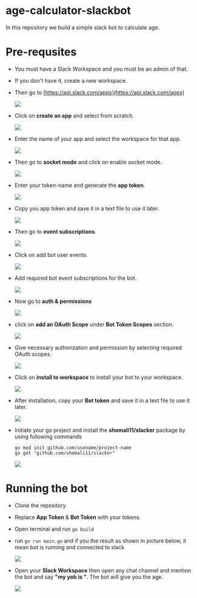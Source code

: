 # age-calculator-slackbot
In this repository we build a simple slack bot to calculate age.

# Pre-requsites
- You must have a Slack Workspace and you must be an admin of that.
- If you don't have it, create a new workspace.
- Then go to [https://api.slack.com/apps](https://api.slack.com/apps)
  
  ![](https://github.com/imran1509/age-calculator-slackbot/blob/main/Prerequisite-screenshots/1.png)

- Click on **create an app** and select from scratch.

  ![](https://github.com/imran1509/age-calculator-slackbot/blob/main/Prerequisite-screenshots/2.png)

- Enter the name of your app and select the workspace for that app.

  ![](https://github.com/imran1509/age-calculator-slackbot/blob/main/Prerequisite-screenshots/3.png)

- Then go to **socket mode** and click on enable socket mode.

  ![](https://github.com/imran1509/age-calculator-slackbot/blob/main/Prerequisite-screenshots/4.png)

- Enter your token-name and generate the **app token**.

  ![](https://github.com/imran1509/age-calculator-slackbot/blob/main/Prerequisite-screenshots/5.png)

- Copy you app token and save it in a text file to use it later.

  ![](https://github.com/imran1509/age-calculator-slackbot/blob/main/Prerequisite-screenshots/6.png)

- Then go to **event subscriptions**.

  ![](https://github.com/imran1509/age-calculator-slackbot/blob/main/Prerequisite-screenshots/7.png)

- Click on add bot user events.

  ![](https://github.com/imran1509/age-calculator-slackbot/blob/main/Prerequisite-screenshots/8.png)

- Add required bot event subscriptions for the bot.

  ![](https://github.com/imran1509/age-calculator-slackbot/blob/main/Prerequisite-screenshots/9.png)

- Now go to **auth & permissions**

  ![](https://github.com/imran1509/age-calculator-slackbot/blob/main/Prerequisite-screenshots/10.png)

- click on **add an OAuth Scope** under **Bot Token Scopes** section.

  ![](https://github.com/imran1509/age-calculator-slackbot/blob/main/Prerequisite-screenshots/11.png)

- Give necessary authorization and permission by selecting required OAuth scopes.

  ![](https://github.com/imran1509/age-calculator-slackbot/blob/main/Prerequisite-screenshots/12.png)

- Click on **install to workspace** to install your bot to your workspace.

  ![](https://github.com/imran1509/age-calculator-slackbot/blob/main/Prerequisite-screenshots/13.png)

- After installation, copy your **Bot token** and save it in a text file to use it later.

  ![](https://github.com/imran1509/age-calculator-slackbot/blob/main/Prerequisite-screenshots/15.png)

- Initiate your go project and install the **shomali11/slacker** package by using following commands

  ```
  go mod init github.com/usename/project-name
  go get "github.com/shomali11/slacker"
  ```
  
  ![](https://github.com/imran1509/age-calculator-slackbot/blob/main/Prerequisite-screenshots/16.png)

# Running the bot
- Clone the repository.
- Replace **App Token** & **Bot Token** with your tokens.
- Open terminal and run `go build`
- run `go run main.go` and if you the result as shown in picture below, it mean bot is running and connected to slack

  ![](https://github.com/imran1509/age-calculator-slackbot/blob/main/Prerequisite-screenshots/17.png)

- Open your **Slack Workspace** then open any chat channel and mention the bot and say **"my yob is <year>"**. The bot will give you the age.

  ![](https://github.com/imran1509/age-calculator-slackbot/blob/main/Prerequisite-screenshots/18.png)
